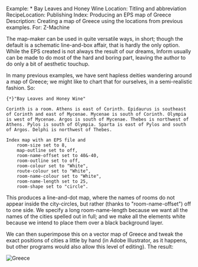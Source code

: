 Example: * Bay Leaves and Honey Wine
Location: Titling and abbreviation
RecipeLocation: Publishing
Index: Producing an EPS map of Greece
Description: Creating a map of Greece using the locations from previous examples.
For: Z-Machine

  
The map-maker can be used in quite versatile ways, in short; though the default is a schematic line-and-box affair, that is hardly the only option. While the EPS created is not always the result of our dreams, Inform usually can be made to do most of the hard and boring part, leaving the author to do only a bit of aesthetic touchup.

  
In many previous examples, we have sent hapless deities wandering around a map of Greece; we might like to chart that for ourselves, in a semi-realistic fashion. So:

  

``` inform7
{*}"Bay Leaves and Honey Wine"

Corinth is a room. Athens is east of Corinth. Epidaurus is southeast of Corinth and east of Mycenae. Mycenae is south of Corinth. Olympia is west of Mycenae. Argos is south of Mycenae. Thebes is northwest of Athens. Pylos is south of Olympia. Sparta is east of Pylos and south of Argos. Delphi is northwest of Thebes.

Index map with an EPS file and
	room-size set to 8,
	map-outline set to off,
	room-name-offset set to 40&-40,
	room-outline set to off,
	room-colour set to "White",
	route-colour set to "White",
	room-name-colour set to "White",
	room-name-length set to 25,
	room-shape set to "circle".
```

  
This produces a line-and-dot map, where the names of rooms do not appear inside the city-circles, but rather (thanks to "room-name-offset") off to one side. We specify a long room-name-length because we want all the names of the cities spelled out in full; and we make all the elements white because we intend to place them over a black background layer.

  
We can then superimpose this on a vector map of Greece and tweak the exact positions of cities a little by hand (in Adobe Illustrator, as it happens, but other programs would also allow this level of editing). The result:

  ![Greece](doc_images/Greece.jpg)
